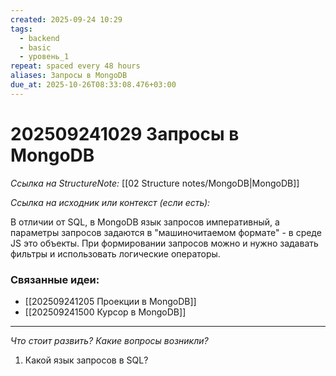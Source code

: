 ```yaml
---
created: 2025-09-24 10:29
tags:
  - backend
  - basic
  - уровень_1
repeat: spaced every 48 hours
aliases: Запросы в MongoDB
due_at: 2025-10-26T08:33:08.476+03:00
---
```

# 202509241029 Запросы в MongoDB

*Ссылка на StructureNote:* [[02 Structure notes/MongoDB|MongoDB]]

*Ссылка на исходник или контекст (если есть):*

В отличии от SQL, в MongoDB язык запросов императивный, а параметры запросов задаются в "машиночитаемом формате" - в среде JS это объекты. При формировании запросов можно и нужно задавать фильтры и использовать логические операторы.

### Связанные идеи:

- [[202509241205 Проекции в MongoDB]] 
- [[202509241500 Курсор в MongoDB]] 
---

*Что стоит развить? Какие вопросы возникли?*
1) Какой язык запросов в SQL?
